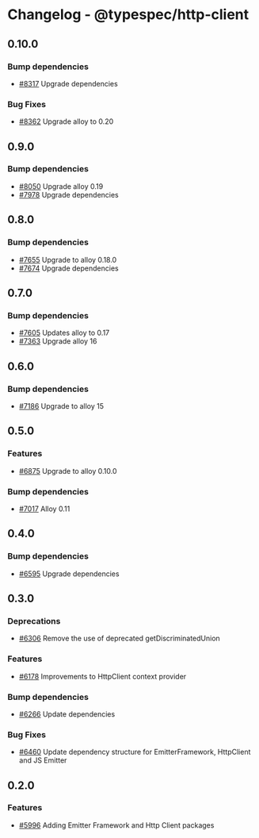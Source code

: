 # Changelog - @typespec/http-client

## 0.10.0

### Bump dependencies

- [#8317](https://github.com/microsoft/typespec/pull/8317) Upgrade dependencies

### Bug Fixes

- [#8362](https://github.com/microsoft/typespec/pull/8362) Upgrade alloy to 0.20


## 0.9.0

### Bump dependencies

- [#8050](https://github.com/microsoft/typespec/pull/8050) Upgrade alloy 0.19
- [#7978](https://github.com/microsoft/typespec/pull/7978) Upgrade dependencies


## 0.8.0

### Bump dependencies

- [#7655](https://github.com/microsoft/typespec/pull/7655) Upgrade to alloy 0.18.0
- [#7674](https://github.com/microsoft/typespec/pull/7674) Upgrade dependencies


## 0.7.0

### Bump dependencies

- [#7605](https://github.com/microsoft/typespec/pull/7605) Updates alloy to 0.17
- [#7363](https://github.com/microsoft/typespec/pull/7363) Upgrade alloy 16


## 0.6.0

### Bump dependencies

- [#7186](https://github.com/microsoft/typespec/pull/7186) Upgrade to alloy 15


## 0.5.0

### Features

- [#6875](https://github.com/microsoft/typespec/pull/6875) Upgrade to alloy 0.10.0

### Bump dependencies

- [#7017](https://github.com/microsoft/typespec/pull/7017) Alloy 0.11


## 0.4.0

### Bump dependencies

- [#6595](https://github.com/microsoft/typespec/pull/6595) Upgrade dependencies


## 0.3.0

### Deprecations

- [#6306](https://github.com/microsoft/typespec/pull/6306) Remove the use of deprecated getDiscriminatedUnion

### Features

- [#6178](https://github.com/microsoft/typespec/pull/6178) Improvements to HttpClient context provider

### Bump dependencies

- [#6266](https://github.com/microsoft/typespec/pull/6266) Update dependencies

### Bug Fixes

- [#6460](https://github.com/microsoft/typespec/pull/6460) Update dependency structure for EmitterFramework, HttpClient and JS Emitter

## 0.2.0

### Features

- [#5996](https://github.com/microsoft/typespec/pull/5996) Adding Emitter Framework and Http Client packages
